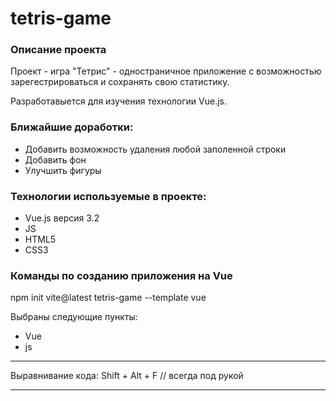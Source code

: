 # tetris-game

### Описание проекта

Проект - игра "Тетрис" - одностраничное приложение с возможностью зарегестрироваться и сохранять свою статистику.

Разработавыется для изучения технологии Vue.js.

### Ближайшие доработки:

* Добавить возможность удаления любой заполенной строки
* Добавить фон
* Улучшить фигуры

### Технологии используемые в проекте:

* Vue.js версия 3.2
* JS
* HTML5
* CSS3

### Команды по созданию приложения на Vue

npm init vite@latest tetris-game --template vue

Выбраны следующие пункты:

* Vue
* js

___
Выравнивание кода: Shift + Alt + F // всегда под рукой
___
